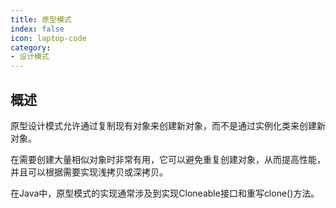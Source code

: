 ```yaml
---
title: 原型模式
index: false
icon: laptop-code
category:
- 设计模式
---
```


## 概述

原型设计模式允许通过复制现有对象来创建新对象，而不是通过实例化类来创建新对象。

在需要创建大量相似对象时非常有用，它可以避免重复创建对象，从而提高性能，并且可以根据需要实现浅拷贝或深拷贝。

在Java中，原型模式的实现通常涉及到实现Cloneable接口和重写clone()方法。